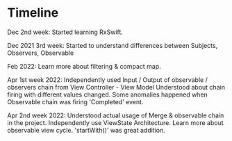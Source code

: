 # Timeline

Dec 2nd week: Started learning RxSwift.

Dec 2021 3rd week: Started to understand differences between Subjects, Observers, Observable

Feb 2022:
Learn more about filtering & compact map.


Apr 1st week 2022:
Independently used Input / Output of observable / observers chain from View Controller - View Model
Understood about chain firing with different values changed.
Some anomalies happened when Observable chain was firing 'Completed' event. 


Apr 2nd week 2022:
Understood actual usage of Merge & observable chain in the project.
Independently use ViewState Architecture.
Learn more about observable view cycle. 'startWith()' was great addition.
